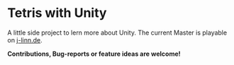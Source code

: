 # Tetris with Unity

A little side project to lern more about Unity.
The current Master is playable on [j-linn.de](https://tetris.j-linn.de).

**Contributions, Bug-reports or feature ideas are welcome!**
